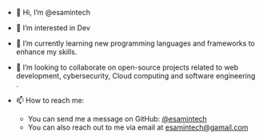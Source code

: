 - 👋 Hi, I’m @esamintech

- 👀 I’m interested in Dev

- 🌱 I’m currently learning new programming languages and frameworks to enhance my skills.

- 💞️ I’m looking to collaborate on open-source projects related to web development, cybersecurity, Cloud computing  and software engineering .

- 📫 How to reach me:
  - You can send me a message on GitHub: [@esamintech](https://github.com/esamintech)
  - You can also reach out to me via email at [esamintech@gamail.com](mailto:esamsharf2@gmail.com)


<!---
esamintech/esamintech is a ✨ special ✨ repository because its `README.md` (this file) appears on your GitHub profile.
You can click the Preview link to take a look at your changes.
--->
